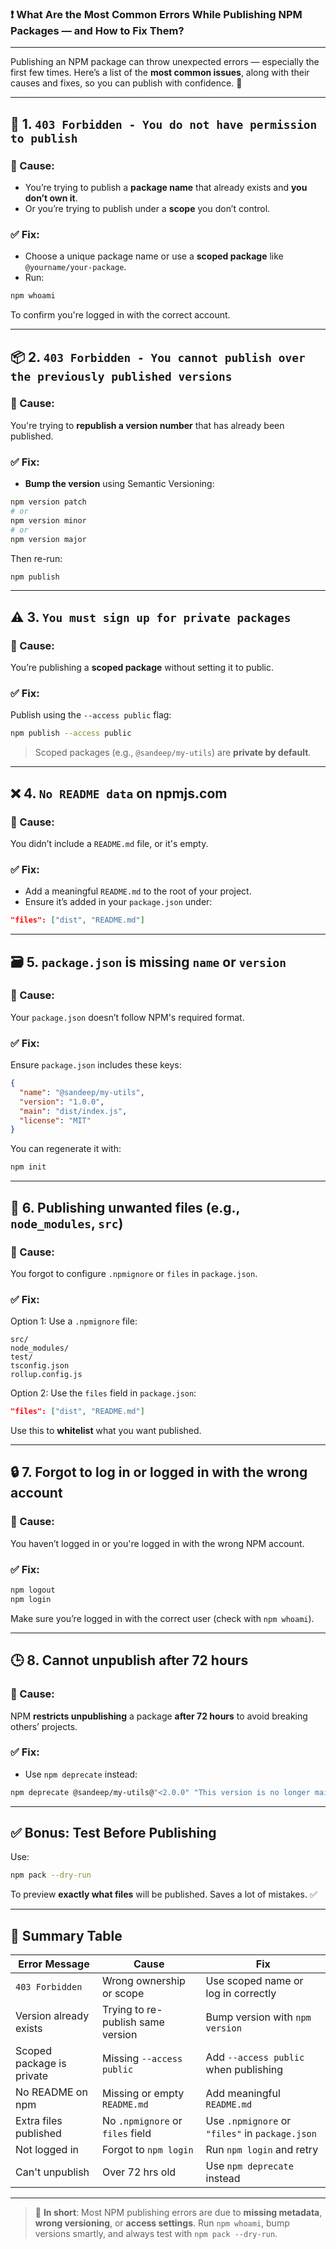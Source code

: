 ### ❗ What Are the Most Common Errors While Publishing NPM Packages — and How to Fix Them?

---

Publishing an NPM package can throw unexpected errors — especially the first few times. Here’s a list of the **most common issues**, along with their causes and fixes, so you can publish with confidence. 🚀

---

## 🧨 1. `403 Forbidden - You do not have permission to publish`

### 🔎 Cause:

* You’re trying to publish a **package name** that already exists and **you don’t own it**.
* Or you’re trying to publish under a **scope** you don’t control.

### ✅ Fix:

* Choose a unique package name or use a **scoped package** like `@yourname/your-package`.
* Run:

```bash
npm whoami
```

To confirm you're logged in with the correct account.

---

## 📦 2. `403 Forbidden - You cannot publish over the previously published versions`

### 🔎 Cause:

You're trying to **republish a version number** that has already been published.

### ✅ Fix:

* **Bump the version** using Semantic Versioning:

```bash
npm version patch
# or
npm version minor
# or
npm version major
```

Then re-run:

```bash
npm publish
```

---

## ⚠️ 3. `You must sign up for private packages`

### 🔎 Cause:

You’re publishing a **scoped package** without setting it to public.

### ✅ Fix:

Publish using the `--access public` flag:

```bash
npm publish --access public
```

> Scoped packages (e.g., `@sandeep/my-utils`) are **private by default**.

---

## ❌ 4. `No README data` on npmjs.com

### 🔎 Cause:

You didn’t include a `README.md` file, or it's empty.

### ✅ Fix:

* Add a meaningful `README.md` to the root of your project.
* Ensure it’s added in your `package.json` under:

```json
"files": ["dist", "README.md"]
```

---

## 🗃️ 5. `package.json` is missing `name` or `version`

### 🔎 Cause:

Your `package.json` doesn’t follow NPM's required format.

### ✅ Fix:

Ensure `package.json` includes these keys:

```json
{
  "name": "@sandeep/my-utils",
  "version": "1.0.0",
  "main": "dist/index.js",
  "license": "MIT"
}
```

You can regenerate it with:

```bash
npm init
```

---

## 📁 6. Publishing unwanted files (e.g., `node_modules`, `src`)

### 🔎 Cause:

You forgot to configure `.npmignore` or `files` in `package.json`.

### ✅ Fix:

Option 1: Use a `.npmignore` file:

```
src/
node_modules/
test/
tsconfig.json
rollup.config.js
```

Option 2: Use the `files` field in `package.json`:

```json
"files": ["dist", "README.md"]
```

Use this to **whitelist** what you want published.

---

## 🔒 7. Forgot to log in or logged in with the wrong account

### 🔎 Cause:

You haven’t logged in or you're logged in with the wrong NPM account.

### ✅ Fix:

```bash
npm logout
npm login
```

Make sure you’re logged in with the correct user (check with `npm whoami`).

---

## 🕒 8. Cannot unpublish after 72 hours

### 🔎 Cause:

NPM **restricts unpublishing** a package **after 72 hours** to avoid breaking others’ projects.

### ✅ Fix:

* Use `npm deprecate` instead:

```bash
npm deprecate @sandeep/my-utils@"<2.0.0" "This version is no longer maintained. Please upgrade."
```

---

## ✅ Bonus: Test Before Publishing

Use:

```bash
npm pack --dry-run
```

To preview **exactly what files** will be published. Saves a lot of mistakes. ✅

---

## 🧠 Summary Table

| Error Message             | Cause                             | Fix                                             |
| ------------------------- | --------------------------------- | ----------------------------------------------- |
| `403 Forbidden`           | Wrong ownership or scope          | Use scoped name or log in correctly             |
| Version already exists    | Trying to re-publish same version | Bump version with `npm version`                 |
| Scoped package is private | Missing `--access public`         | Add `--access public` when publishing           |
| No README on npm          | Missing or empty `README.md`      | Add meaningful `README.md`                      |
| Extra files published     | No `.npmignore` or `files` field  | Use `.npmignore` or `"files"` in `package.json` |
| Not logged in             | Forgot to `npm login`             | Run `npm login` and retry                       |
| Can't unpublish           | Over 72 hrs old                   | Use `npm deprecate` instead                     |

---

> 🧠 **In short**:
> Most NPM publishing errors are due to **missing metadata**, **wrong versioning**, or **access settings**. Run `npm whoami`, bump versions smartly, and always test with `npm pack --dry-run`.
